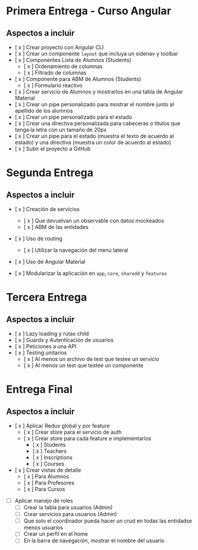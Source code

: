 # Primera Entrega - Curso Angular

## Aspectos a incluir

- [ x ] Crear proyecto con Angular CLI
- [ x ] Crear un componente `layout` que incluya un sidenav y toolbar
- [ x ] Componentes Lista de Alumnos (Students)
  - [ x ] Ordenamiento de columnas
  - [ x ] Filtrado de columnas
- [ x ] Componente para ABM de Alumnos (Students)
  - [ x ] Formulario reactivo
- [ x ] Crear servicio de Alumnos y mostrarlos en una tabla de Angular Material
- [ x ] Crear un pipe personalizado para mostrar el nombre junto al apellido de los alumnos
- [ x ] Crear un pipe personalizado para el estado
- [ x ] Crear una directiva personalizada para cabeceras o títulos que tenga la letra con un tamaño de 20px
- [ x ] Crear un pipe para el estado (muestra el texto de acuerdo al estado) y una directiva (muestra un color de acuerdo al estado)
- [ x ] Subir el proyecto a GitHub

# Segunda Entrega

## Aspectos a incluir

- [ x ] Creación de servicios

  - [ x ] Que devuelvan un observable con datos mockeados
  - [ x ] ABM de las entidades

- [ x ] Uso de routing
  - [ x ] Utilizar la navegación del menú lateral
- [ x ] Uso de Angular Material
- [ x ] Modularizar la aplicación en `app`, `core`, `sharedd` y `features`

# Tercera Entrega

## Aspectos a incluir

- [ x ] Lazy loading y rutas child
- [ x ] Guards y Autenticación de usuarios
- [ x ] Peticiones a una API
- [ x ] Testing unitarios
  - [ x ] Al menos un archivo de test que testee un servicio
  - [ x ] Al menos un test que testee un componente

# Entrega Final

## Aspectos a incluir

- [ x ] Aplicar Redux global y por feature
  - [ x ] Crear store para el servicio de auth
  - [ x ] Crear store para cada feature e implementarlos
    - [ x ] Students
    - [ x ] Teachers
    - [ x ] Inscriptions
    - [ x ] Courses
- [ x ] Crear vistas de detalle
  - [ x ] Para Alumnos
  - [ x ] Para Profesores
  - [ x ] Para Cursos
- [ ] Aplicar manejo de roles
  - [ ] Crear la tabla para usuarios (Admin)
  - [ ] Crear servicios para usuarios (Admin)
  - [ ] Que solo el coordinador pueda hacer un crud en todas las entidadse menos usuarios
  - [ ] Crear un perfil en el home
  - [ ] En la barra de navegación, mostrar el nombre del usuario

